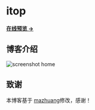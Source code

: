 # itop

**[在线预览 &rarr;](http://itop.ga)**

<!-- vim-markdown-toc -->

## 博客介绍

![screenshot home](https://i.loli.net/2020/09/21/fsaATv7qm3yuCr5.png)

## 致谢

本博客基于 [mazhuang](https://mazhuang.org)修改，感谢！

[1]: https://github.com/xuxiaolei/chinese-copywriting-guidelines
[2]: https://help.github.com/articles/setting-up-your-pages-site-locally-with-jekyll/
[3]: https://github.com/xuxiaolei/blog/issues/2
